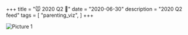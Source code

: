 +++
title = "🐭 2020 Q2 🎨"
date = "2020-06-30"
description = "2020 Q2 feed"
tags = [
    "parenting_viz",
]
+++

![Picture 1](/images/2020Q2_feed.png)